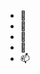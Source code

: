 - 👋
- 👀 
- 🌱
- 💞️
- 📫

<!---
silavsale/silavsale is a ✨ special ✨ repository because its `README.md` (this file) appears on your GitHub profile.
You can click the Preview link to take a look at your changes.
--->
